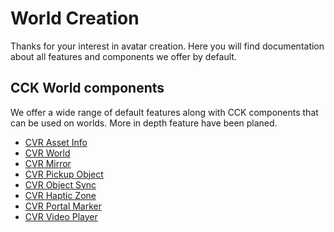 # World Creation
Thanks for your interest in avatar creation. Here you will find documentation about all features and components we offer by default.

## CCK World components
We offer a wide range of default features along with CCK components that can be used on worlds.
More in depth feature have been planed.

- [CVR Asset Info](../components/asset-info.md)
- [CVR World](components/world.md)
- [CVR Mirror](components/mirror.md)
- [CVR Pickup Object](components/pickup-object.md)
- [CVR Object Sync](components/object-sync.md)
- [CVR Haptic Zone](components/haptic-zone.md)
- [CVR Portal Marker](components/portal-marker.md)
- [CVR Video Player](components/video-player.md)